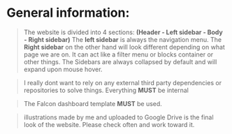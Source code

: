 # General information:

> The website is divided into 4 sections:
**(Header - Left sidebar - Body - Right sidebar)**
The **left sidebar** is always the navigation menu.
The **Right sidebar** on the other hand will look different depending on what page we are on. It can act like a filter menu or blocks container or other things. 
The Sidebars are always collapsed by default and will expand upon mouse hover.

> I really dont want to rely on any external third party dependencies or repositories to solve things. Everything **MUST** be internal

> The Falcon dashboard template **MUST** be used. 

> illustrations made by me and uploaded to Google Drive is the final look of the website. Please check often and work toward it.</sub>
